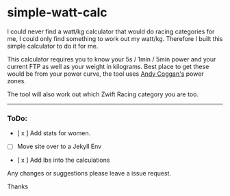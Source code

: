 # simple-watt-calc

I could never find a watt/kg calculator that would do racing categories for me, I could only find something to work out my watt/kg. Therefore I built this simple calculator to do it for me.

This calculator requires you to know your 5s / 1min / 5min power and your current FTP as well as your weight in kilograms. Best place to get these would be from your power curve, the tool uses [Andy Coggan's](http://www.peakscoachinggroup.com/DrAndrewCoggan) power zones.

The tool will also work out which Zwift Racing category you are too.

---

### ToDo:

- [ x ] Add stats for women.
- [ ] Move site over to a Jekyll Env
- [ x ] Add lbs into the calculations

Any changes or suggestions please leave a issue request.

Thanks
